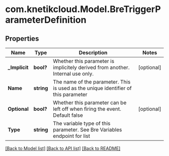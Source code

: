 # com.knetikcloud.Model.BreTriggerParameterDefinition
## Properties

Name | Type | Description | Notes
------------ | ------------- | ------------- | -------------
**_Implicit** | **bool?** | Whether this parameter is implicitely derived from another. Internal use only. | [optional] 
**Name** | **string** | The name of the parameter. This is used as the unique identifier of this parameter | 
**Optional** | **bool?** | Whether this parameter can be left off when firing the event. Default false | [optional] 
**Type** | **string** | The variable type of this parameter. See Bre Variables endpoint for list | 

[[Back to Model list]](../README.md#documentation-for-models) [[Back to API list]](../README.md#documentation-for-api-endpoints) [[Back to README]](../README.md)

